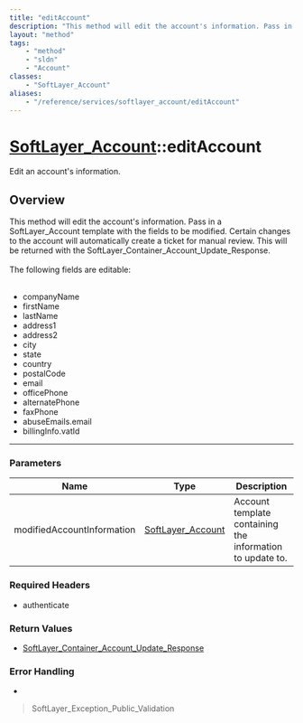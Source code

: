 ```yaml
---
title: "editAccount"
description: "This method will edit the account's information. Pass in a SoftLayer_Account template with the fields to be modified. Ce... "
layout: "method"
tags:
    - "method"
    - "sldn"
    - "Account"
classes:
    - "SoftLayer_Account"
aliases:
    - "/reference/services/softlayer_account/editAccount"
---
```

# [SoftLayer_Account](/reference/services/SoftLayer_Account)::editAccount


Edit an account's information.


## Overview 
This method will edit the account's information. Pass in a SoftLayer_Account template with the fields to be modified. Certain changes to the account will automatically create a ticket for manual review. This will be returned with the SoftLayer_Container_Account_Update_Response.<br> <br> The following fields are editable:<br> <br> <ul> <li>companyName</li> <li>firstName</li> <li>lastName</li> <li>address1</li> <li>address2</li> <li>city</li> <li>state</li> <li>country</li> <li>postalCode</li> <li>email</li> <li>officePhone</li> <li>alternatePhone</li> <li>faxPhone</li> <li>abuseEmails.email</li> <li>billingInfo.vatId</li> </ul> 

-----

### Parameters 
|Name | Type | Description |
| --- | --- | --- |
|modifiedAccountInformation| <a href='/reference/datatypes/SoftLayer_Account'>SoftLayer_Account </a>| Account template containing the information to update to.|


### Required Headers
* authenticate


### Return Values
* <a href='/reference/datatypes/SoftLayer_Container_Account_Update_Response'>SoftLayer_Container_Account_Update_Response </a>



### Error Handling

*  

> SoftLayer_Exception_Public_Validation 



